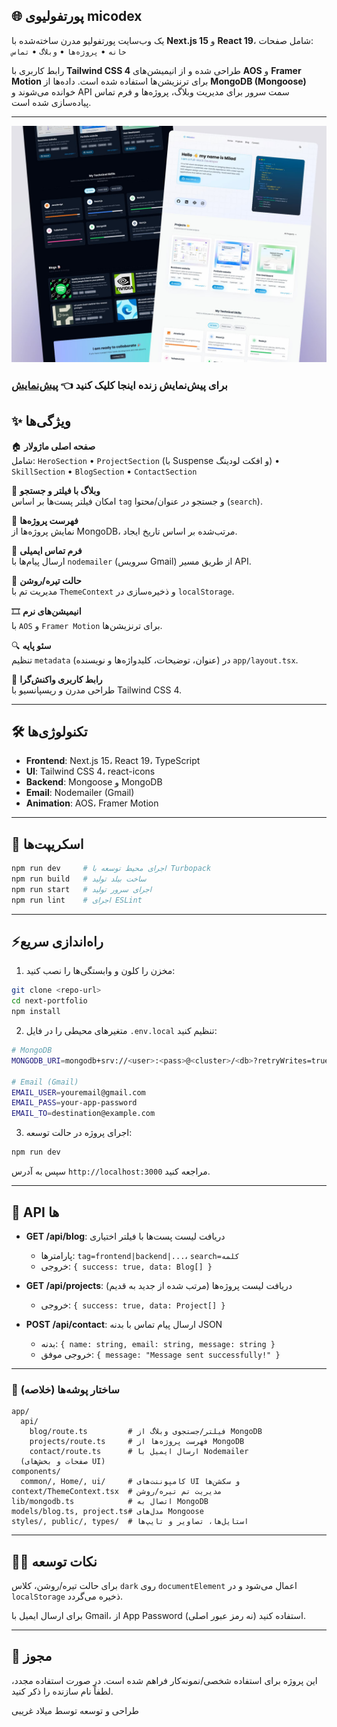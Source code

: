 ## 🌐 پورتفولیوی micodex

یک وب‌سایت پورتفولیو مدرن ساخته‌شده با **Next.js 15** و **React 19**، شامل صفحات:  
`خانه` • `پروژه‌ها` • `وبلاگ` • `تماس`

رابط کاربری با **Tailwind CSS 4** طراحی شده و از انیمیشن‌های **AOS** و **Framer Motion** برای ترنزیشن‌‌ها استفاده شده است.
داده‌ها از **MongoDB (Mongoose)** خوانده می‌شوند و API سمت سرور برای مدیریت وبلاگ، پروژه‌ها و فرم تماس پیاده‌سازی شده است.

---

![screenshot](./public/screenshot.jpg)

### برای پیش‌نمایش زنده اینجا کلیک کنید 👈 [پیش‌نمایش](https://micodex-portfolio.vercel.app/)

## ✨ ویژگی‌ها

🏠 **صفحه اصلی ماژولار**  
 شامل: `HeroSection` • `ProjectSection` (با Suspense و افکت لودینگ) • `SkillSection` • `BlogSection` • `ContactSection`

📝 **وبلاگ با فیلتر و جستجو**  
 امکان فیلتر پست‌ها بر اساس `tag` و جستجو در عنوان/محتوا (`search`).

📂 **فهرست پروژه‌ها**  
 نمایش پروژه‌ها از MongoDB، مرتب‌شده بر اساس تاریخ ایجاد.

📩 **فرم تماس ایمیلی**  
 ارسال پیام‌ها با `nodemailer` (سرویس Gmail) از طریق مسیر API.

🌙 **حالت تیره/روشن**  
 مدیریت تم با `ThemeContext` و ذخیره‌سازی در `localStorage`.

🎞 **انیمیشن‌های نرم**  
 با `AOS` و `Framer Motion` برای ترنزیشن‌ها.

🔍 **سئو پایه**  
 تنظیم `metadata` (عنوان، توضیحات، کلیدواژه‌ها و نویسنده) در `app/layout.tsx`.

📱 **رابط کاربری واکنش‌گرا**  
 طراحی مدرن و ریسپانسیو با Tailwind CSS 4.

---

## 🛠️ تکنولوژی‌ها

- **Frontend**: Next.js 15، React 19، TypeScript
- **UI**: Tailwind CSS 4، react-icons
- **Backend**: Mongoose و MongoDB
- **Email**: Nodemailer (Gmail)
- **Animation**: AOS، Framer Motion

---

## 🚀 اسکریپت‌ها

```bash
npm run dev     # اجرای محیط توسعه با Turbopack
npm run build   # ساخت بیلد تولید
npm run start   # اجرای سرور تولید
npm run lint    # اجرای ESLint
```

---

## ⚡راه‌اندازی سریع

1. مخزن را کلون و وابستگی‌ها را نصب کنید:

```bash
git clone <repo-url>
cd next-portfolio
npm install
```

2. متغیرهای محیطی را در فایل `.env.local` تنظیم کنید:

```bash
# MongoDB
MONGODB_URI=mongodb+srv://<user>:<pass>@<cluster>/<db>?retryWrites=true&w=majority

# Email (Gmail)
EMAIL_USER=youremail@gmail.com
EMAIL_PASS=your-app-password
EMAIL_TO=destination@example.com
```

3. اجرای پروژه در حالت توسعه:

```bash
npm run dev
```

سپس به آدرس `http://localhost:3000` مراجعه کنید.

---

## 🔗 API ها

- **GET /api/blog**: دریافت لیست پست‌ها با فیلتر اختیاری

  - پارامترها: `tag=frontend|backend|...`، `search=کلمه`
  - خروجی: `{ success: true, data: Blog[] }`

- **GET /api/projects**: دریافت لیست پروژه‌ها (مرتب شده از جدید به قدیم)

  - خروجی: `{ success: true, data: Project[] }`

- **POST /api/contact**: ارسال پیام تماس با بدنه JSON
  - بدنه: `{ name: string, email: string, message: string }`
  - خروجی موفق: `{ message: "Message sent successfully!" }`

---

### 📂 ساختار پوشه‌ها (خلاصه)

```
app/
  api/
    blog/route.ts         # فیلتر/جستجوی وبلاگ از MongoDB
    projects/route.ts     # فهرست پروژه‌ها از MongoDB
    contact/route.ts      # ارسال ایمیل با Nodemailer
  (صفحات و بخش‌های UI)
components/
  common/, Home/, ui/     # کامپوننت‌های UI و سکشن‌ها
context/ThemeContext.tsx  # مدیریت تم تیره/روشن
lib/mongodb.ts            # اتصال به MongoDB
models/blog.ts, project.ts# مدل‌های Mongoose
styles/, public/, types/  # استایل‌ها، تصاویر و تایپ‌ها
```

---

## 🧑‍💻 نکات توسعه

برای حالت تیره/روشن، کلاس `dark` روی `documentElement` اعمال می‌شود و در `localStorage` ذخیره می‌گردد.

برای ارسال ایمیل با Gmail، از App Password استفاده کنید (نه رمز عبور اصلی).

---

## 📜 مجوز

این پروژه برای استفاده شخصی/نمونه‌کار فراهم شده است. در صورت استفاده مجدد، لطفاً نام سازنده را ذکر کنید.

طراحی و توسعه توسط میلاد غریبی
